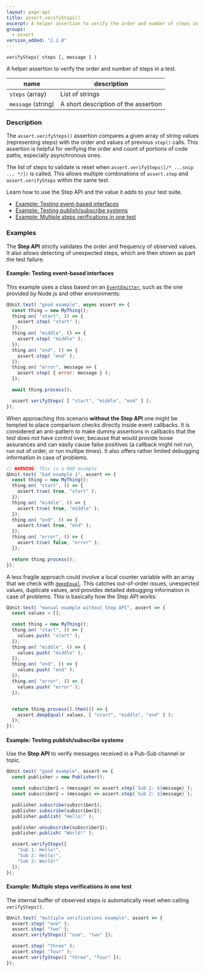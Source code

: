 ```yaml
---
layout: page-api
title: assert.verifySteps()
excerpt: A helper assertion to verify the order and number of steps in a test.
groups:
  - assert
version_added: "2.2.0"
---
```


`verifySteps( steps [, message ] )`

A helper assertion to verify the order and number of steps in a test.

| name | description |
|------|-------------|
| `steps` (array) | List of strings |
| `message` (string) | A short description of the assertion |

### Description

The `assert.verifySteps()` assertion compares a given array of string values (representing steps) with the order and values of previous `step()` calls. This assertion is helpful for verifying the order and count of portions of code paths, especially asynchronous ones.

The list of steps to validate is reset when `assert.verifySteps([/* ...snip ... */])` is called. This allows multiple combinations of `assert.step` and `assert.verifySteps` within the same test.

Learn how to use the Step API and the value it adds to your test suite.

* [Example: Testing event-based interfaces](#example-testing-event-based-interfaces)
* [Example: Testing publish/subscribe systems](#example-testing-publishsubscribe-systems)
* [Example: Multiple steps verifications in one test](#example-multiple-steps-verifications-in-one-test)

### Examples

The **Step API** strictly validates the order and frequency of observed values. It also allows detecting of unexpected steps, which are then shown as part the test failure.

#### Example: Testing event-based interfaces

This example uses a class based on an [`EventEmitter`](https://nodejs.org/api/events.html), such as the one provided by Node.js and other environments:

```js
QUnit.test( "good example", async assert => {
  const thing = new MyThing();
  thing.on( "start", () => {
    assert.step( "start" );
  });
  thing.on( "middle", () => {
    assert.step( "middle" );
  });
  thing.on( "end", () => {
    assert.step( "end" );
  });
  thing.on( "error", message => {
    assert.step( { error: message } );
  });

  await thing.process();

  assert.verifySteps( [ "start", "middle", "end" ] );
});
```

When approaching this scenario **without the Step API** one might be tempted to place comparison checks directly inside event callbacks. It is considered an anti-pattern to make dummy assertions in callbacks that the test does not have control over, because that would provide loose assurances and can easily cause false positives (a callback might not run, run out of order, or run multipe times). It also offers rather limited debugging information in case of problems.

```js
// WARNING: This is a BAD example
QUnit.test( "bad example 1", assert => {
  const thing = new MyThing();
  thing.on( "start", () => {
    assert.true( true, "start" );
  });
  thing.on( "middle", () => {
    assert.true( true, "middle" );
  });
  thing.on( "end", () => {
    assert.true( true, "end" );
  });
  thing.on( "error", () => {
    assert.true( false, "error" );
  });

  return thing.process();
});
```

A less fragile approach could involve a local counter variable with an array that we check with [`deepEqual`](./deepEqual.md). This catches out-of-order issues, unexpected values, duplicate values, and provides detailed debugging information in case of problems. This is basically how the Step API works:

```js
QUnit.test( "manual example without Step API", assert => {
  const values = [];

  const thing = new MyThing();
  thing.on( "start", () => {
    values.push( "start" );
  });
  thing.on( "middle", () => {
    values.push( "middle" );
  });
  thing.on( "end", () => {
    values.push( "end" );
  });
  thing.on( "error", () => {
    values.push( "error" );
  });


  return thing.process().then(() => {
    assert.deepEqual( values, [ "start", "middle", "end" ] );
  });
});
```

#### Example: Testing publish/subscribe systems

Use the **Step API** to verify messages received in a Pub-Sub channel or topic.

```js
QUnit.test( "good example", assert => {
  const publisher = new Publisher();

  const subscriber1 = (message) => assert.step(`Sub 1: ${message}`);
  const subscriber2 = (message) => assert.step(`Sub 2: ${message}`);

  publisher.subscribe(subscriber1);
  publisher.subscribe(subscriber2);
  publisher.publish( "Hello!" );

  publisher.unsubscribe(subscriber1);
  publisher.publish( "World!" );

  assert.verifySteps([
    "Sub 1: Hello!",
    "Sub 2: Hello!",
    "Sub 2: World!"
  ]);
});
```

#### Example: Multiple steps verifications in one test

The internal buffer of observed steps is automatically reset when calling `verifySteps()`.

```js
QUnit.test( "multiple verifications example", assert => {
  assert.step( "one" );
  assert.step( "two" );
  assert.verifySteps([ "one", "two" ]);

  assert.step( "three" );
  assert.step( "four" );
  assert.verifySteps([ "three", "four" ]);
});
 ```
